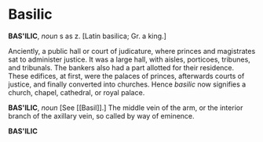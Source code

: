 # Basilic

**BAS'ILIC**, _noun_ s as z. \[Latin basilica; Gr. a king.\]

Anciently, a public hall or court of judicature, where princes and magistrates sat to administer justice. It was a large hall, with aisles, porticoes, tribunes, and tribunals. The bankers also had a part allotted for their residence. These edifices, at first, were the palaces of princes, afterwards courts of justice, and finally converted into churches. Hence _basilic_ now signifies a church, chapel, cathedral, or royal palace.

**BAS'ILIC**, _noun_ \[See [[Basil]].\] The middle vein of the arm, or the interior branch of the axillary vein, so called by way of eminence.

**BAS'ILIC**